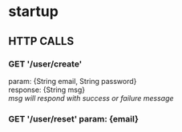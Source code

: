 # startup

## **HTTP CALLS**

### GET '/user/create'  
param: {String email, String password}  
response: {String msg}  
*msg will respond with success or failure message*  


### GET '/user/reset' param: {email}
